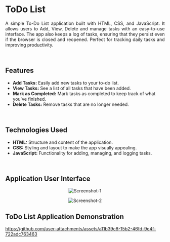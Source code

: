# ToDo List

<p style="text-align: justify;">A simple To-Do List application built with HTML, CSS, and JavaScript. It allows users to Add, View, Delete and manage tasks with an easy-to-use interface. The app also keeps a log of tasks, ensuring that they persist even if the browser is closed and reopened. Perfect for tracking daily tasks and improving productivity.</p>

<br>

## Features

- **Add Tasks:** Easily add new tasks to your to-do list.
- **View Tasks:** See a list of all tasks that have been added.
- **Mark as Completed:** Mark tasks as completed to keep track of what you've finished.
- **Delete Tasks:** Remove tasks that are no longer needed.

<br>

## Technologies Used

- **HTML:** Structure and content of the application.
- **CSS:** Styling and layout to make the app visually appealing.
- **JavaScript:** Functionality for adding, managing, and logging tasks.

<br>

## Application User Interface 

 <p align="center" width="100%">   <img src="https://github.com/Tharindu-Wickramarachchi/HTML-CSS-JS_Collection/blob/main/ToDo_list/demo/Screenshot-1.png" alt="Screenshot-1">   
 </p>   

 <p align="center" width="100%">   <img src="https://github.com/Tharindu-Wickramarachchi/HTML-CSS-JS_Collection/blob/main/ToDo_list/demo/Screenshot-2.png" alt="Screenshot-2"> 
 </p>

## ToDo List Application Demonstration

https://github.com/user-attachments/assets/a11b39c8-15b2-46fd-9e4f-722adc763463

